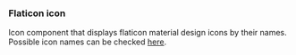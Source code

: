 ### Flaticon icon

Icon component that displays flaticon material design icons by their names. Possible icon names can be checked [here](https://www.flaticon.com/packs/material-design).